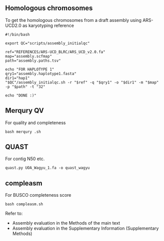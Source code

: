 ## Homologous chromosomes

To get the homologous chromosomes from a draft assembly using ARS-UCD2.0 as karyotyping reference

    #!/bin/bash
    
    export QC="scripts/assembly_initialqc"
    
    ref="REFERENCES/ARS-UCD_BLRC/ARS_UCD_v2.0.fa"
    map="assembly.scfmap"
    path="assembly.paths.tsv"
    
    echo "FOR HAPLOTYPE 1"
    qry1="assembly.haplotype1.fasta"
    dir1="hap1"
    "$QC"/assembly_initialqc.sh -r "$ref" -q "$qry1" -o "$dir1" -m "$map" -p "$path" -t "32"
    
    echo "DONE :)"

## Merqury QV

For quality and completeness

    bash merqury .sh

## QUAST

For contig N50 etc.

    quast.py UOA_Wagyu_1.fa -o quast_wagyu

## compleasm

For BUSCO completeness score

    bash compleasm.sh


Refer to:

- Assembly evaluation in the Methods of the main text
- Assembly evaluation in the Supplementary Information (Supplementary Methods)

